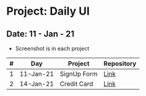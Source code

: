 # Project: Daily UI

## Date: 11 - Jan - 21

- Screenshot is in each project

|  #  | Day       | Project     | Repository                                                                 |
| :-: | --------- | ----------- | -------------------------------------------------------------------------- |
|  1  | 11-Jan-21 | SignUp Form | [Link](https://github.com/tinspham209/daily-ui/tree/master/01-signup-form) |
|  2  | 14-Jan-21 | Credit Card | [Link](https://github.com/tinspham209/daily-ui/tree/master/02-credit-card) |
